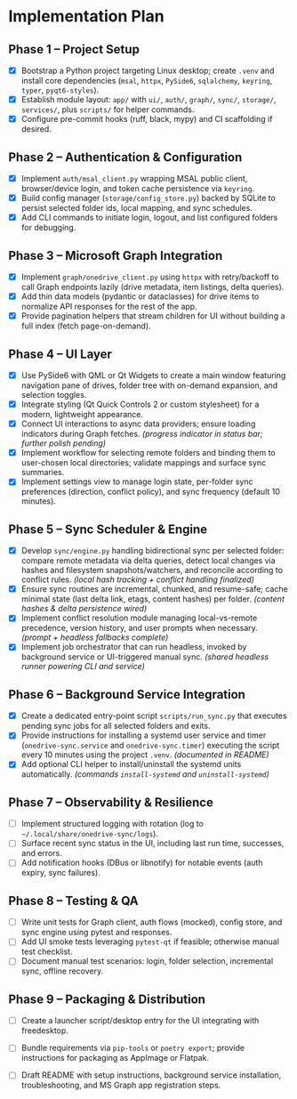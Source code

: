 # Implementation Plan

## Phase 1 – Project Setup
- [x] Bootstrap a Python project targeting Linux desktop; create `.venv` and install core dependencies (`msal`, `httpx`, `PySide6`, `sqlalchemy`, `keyring`, `typer`, `pyqt6-styles`).
- [x] Establish module layout: `app/` with `ui/`, `auth/`, `graph/`, `sync/`, `storage/`, `services/`, plus `scripts/` for helper commands.
- [x] Configure pre-commit hooks (ruff, black, mypy) and CI scaffolding if desired.

## Phase 2 – Authentication & Configuration
- [x] Implement `auth/msal_client.py` wrapping MSAL public client, browser/device login, and token cache persistence via `keyring`.
- [x] Build config manager (`storage/config_store.py`) backed by SQLite to persist selected folder ids, local mapping, and sync schedules.
- [x] Add CLI commands to initiate login, logout, and list configured folders for debugging.

## Phase 3 – Microsoft Graph Integration
- [x] Implement `graph/onedrive_client.py` using `httpx` with retry/backoff to call Graph endpoints lazily (drive metadata, item listings, delta queries).
- [x] Add thin data models (pydantic or dataclasses) for drive items to normalize API responses for the rest of the app.
- [x] Provide pagination helpers that stream children for UI without building a full index (fetch page-on-demand).

## Phase 4 – UI Layer
- [x] Use PySide6 with QML or Qt Widgets to create a main window featuring navigation pane of drives, folder tree with on-demand expansion, and selection toggles.
- [x] Integrate styling (Qt Quick Controls 2 or custom stylesheet) for a modern, lightweight appearance.
- [x] Connect UI interactions to async data providers; ensure loading indicators during Graph fetches. _(progress indicator in status bar; further polish pending)_
- [x] Implement workflow for selecting remote folders and binding them to user-chosen local directories; validate mappings and surface sync summaries.
- [x] Implement settings view to manage login state, per-folder sync preferences (direction, conflict policy), and sync frequency (default 10 minutes).

## Phase 5 – Sync Scheduler & Engine
- [x] Develop `sync/engine.py` handling bidirectional sync per selected folder: compare remote metadata via delta queries, detect local changes via hashes and filesystem snapshots/watchers, and reconcile according to conflict rules. _(local hash tracking + conflict handling finalized)_
- [x] Ensure sync routines are incremental, chunked, and resume-safe; cache minimal state (last delta link, etags, content hashes) per folder. _(content hashes & delta persistence wired)_
- [x] Implement conflict resolution module managing local-vs-remote precedence, version history, and user prompts when necessary. _(prompt + headless fallbacks complete)_
- [x] Implement job orchestrator that can run headless, invoked by background service or UI-triggered manual sync. _(shared headless runner powering CLI and service)_

## Phase 6 – Background Service Integration
- [x] Create a dedicated entry-point script `scripts/run_sync.py` that executes pending sync jobs for all selected folders and exits.
- [x] Provide instructions for installing a systemd user service and timer (`onedrive-sync.service` and `onedrive-sync.timer`) executing the script every 10 minutes using the project `.venv`. _(documented in README)_
- [x] Add optional CLI helper to install/uninstall the systemd units automatically. _(commands `install-systemd` and `uninstall-systemd`)_

## Phase 7 – Observability & Resilience
- [ ] Implement structured logging with rotation (log to `~/.local/share/onedrive-sync/logs`).
- [ ] Surface recent sync status in the UI, including last run time, successes, and errors.
- [ ] Add notification hooks (DBus or libnotify) for notable events (auth expiry, sync failures).

## Phase 8 – Testing & QA
- [ ] Write unit tests for Graph client, auth flows (mocked), config store, and sync engine using pytest and responses.
- [ ] Add UI smoke tests leveraging `pytest-qt` if feasible; otherwise manual test checklist.
- [ ] Document manual test scenarios: login, folder selection, incremental sync, offline recovery.

## Phase 9 – Packaging & Distribution
- [ ] Create a launcher script/desktop entry for the UI integrating with freedesktop.
- [ ] Bundle requirements via `pip-tools` or `poetry export`; provide instructions for packaging as AppImage or Flatpak.
- [ ] Draft README with setup instructions, background service installation, troubleshooting, and MS Graph app registration steps.

